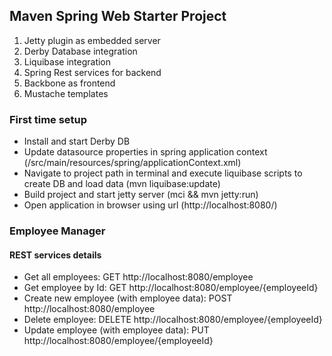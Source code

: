 ## Maven Spring Web Starter Project

1. Jetty plugin as embedded server
2. Derby Database integration
3. Liquibase integration
4. Spring Rest services for backend
5. Backbone as frontend
6. Mustache templates

### First time setup
- Install and start Derby DB
- Update datasource properties in spring application context (/src/main/resources/spring/applicationContext.xml)
- Navigate to project path in terminal and execute liquibase scripts to create DB and load data (mvn liquibase:update)
- Build project and start jetty server (mci && mvn jetty:run)
- Open application in browser using url (http://localhost:8080/)


### Employee Manager

#### REST services details
- Get all employees: GET http://localhost:8080/employee
- Get employee by Id: GET http://localhost:8080/employee/{employeeId}
- Create new employee (with employee data): POST http://localhost:8080/employee
- Delete employee: DELETE http://localhost:8080/employee/{employeeId}
- Update employee (with employee data): PUT http://localhost:8080/employee/{employeeId}

